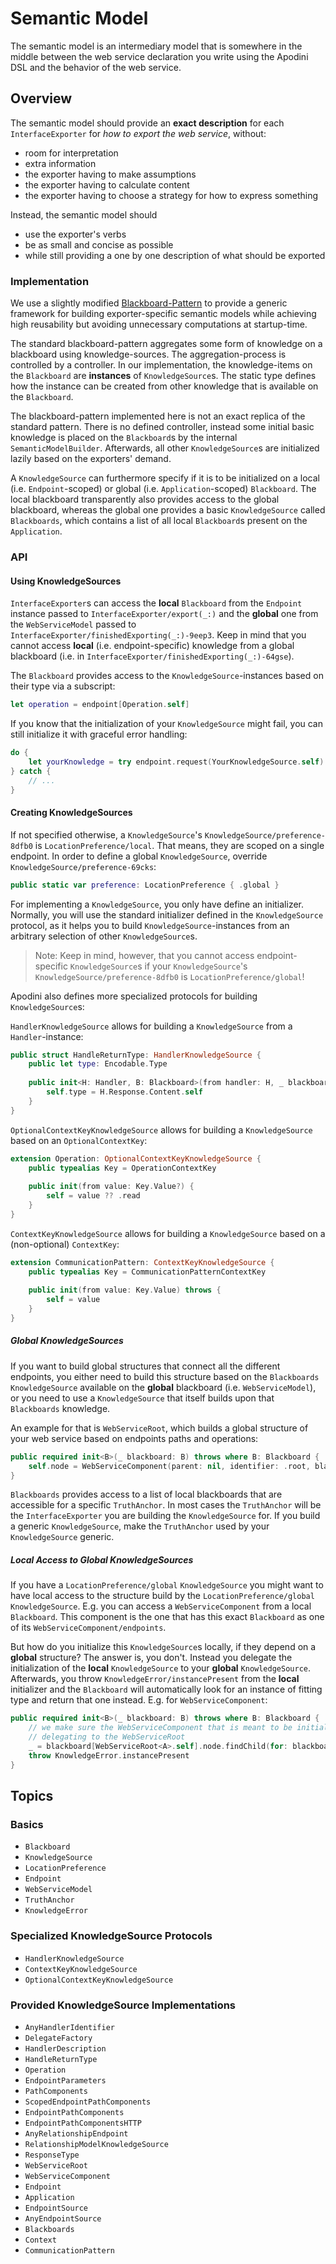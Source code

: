 # Semantic Model

The semantic model is an intermediary model that is somewhere in the middle between the web service declaration you write using the Apodini DSL and the behavior of the web service.

<!--
                  
This source file is part of the Apodini open source project

SPDX-FileCopyrightText: 2019-2021 Paul Schmiedmayer and the Apodini project authors (see CONTRIBUTORS.md) <paul.schmiedmayer@tum.de>

SPDX-License-Identifier: MIT
             
-->

## Overview

The semantic model should provide an **exact description** for each ``InterfaceExporter`` for _how to export the web service_, without:
* room for interpretation
* extra information
* the exporter having to make assumptions
* the exporter having to calculate content
* the exporter having to choose a strategy for how to express something

Instead, the semantic model should
* use the exporter's verbs
* be as small and concise as possible
* while still providing a one by one description of what should be exported

### Implementation

We use a slightly modified [Blackboard-Pattern](https://en.wikipedia.org/wiki/Blackboard_(design_pattern)) to provide a generic framework for building exporter-specific semantic models while achieving high reusability but avoiding unnecessary computations at startup-time.

The standard blackboard-pattern aggregates some form of knowledge on a blackboard using knowledge-sources. The aggregation-process is controlled by a controller. In our implementation, the knowledge-items on the ``Blackboard`` are **instances** of ``KnowledgeSource``s. The static type defines how the instance can be created from other knowledge that is available on the `Blackboard`. 

The blackboard-pattern implemented here is not an exact replica of the standard pattern. There is no defined controller, instead some initial basic knowledge is placed on the ``Blackboard``s by the internal `SemanticModelBuilder`. Afterwards, all other ``KnowledgeSource``s are initialized lazily based on the exporters' demand.

A ``KnowledgeSource`` can furthermore specify if it is to be initialized on a local (i.e. ``Endpoint``-scoped) or global (i.e. ``Application``-scoped) ``Blackboard``. The local blackboard transparently also provides access to the global blackboard, whereas the global one provides a basic ``KnowledgeSource`` called ``Blackboards``, which contains a list of all local ``Blackboard``s present on the ``Application``.

### API

#### Using KnowledgeSources

``InterfaceExporter``s can access the **local** ``Blackboard`` from the ``Endpoint`` instance passed to ``InterfaceExporter/export(_:)`` and the **global** one from the ``WebServiceModel`` passed to ``InterfaceExporter/finishedExporting(_:)-9eep3``. Keep in mind that you cannot access **local** (i.e. endpoint-specific) knowledge from a global blackboard (i.e. in ``InterfaceExporter/finishedExporting(_:)-64gse``).

The ``Blackboard`` provides access to the ``KnowledgeSource``-instances based on their type via a subscript:

```swift
let operation = endpoint[Operation.self]
```

If you know that the initialization of your ``KnowledgeSource`` might fail, you can still initialize it with graceful error handling:

```swift
do {
    let yourKnowledge = try endpoint.request(YourKnowledgeSource.self)
} catch {
    // ...
}
```

#### Creating KnowledgeSources

If not specified otherwise, a ``KnowledgeSource``'s ``KnowledgeSource/preference-8dfb0`` is ``LocationPreference/local``. That means, they are scoped on a single endpoint. In order to define a global ``KnowledgeSource``, override ``KnowledgeSource/preference-69cks``:

```swift
public static var preference: LocationPreference { .global }
```

For implementing a ``KnowledgeSource``, you only have define an initializer. Normally, you will use the standard initializer defined in the ``KnowledgeSource`` protocol, as it helps you to build ``KnowledgeSource``-instances from an arbitrary selection of other ``KnowledgeSource``s.

> Note: Keep in mind, however, that you cannot access endpoint-specific ``KnowledgeSource``s if your ``KnowledgeSource``'s ``KnowledgeSource/preference-8dfb0`` is ``LocationPreference/global``!

Apodini also defines more specialized protocols for building ``KnowledgeSource``s:

``HandlerKnowledgeSource`` allows for building a ``KnowledgeSource`` from a ``Handler``-instance:
```swift
public struct HandleReturnType: HandlerKnowledgeSource {
    public let type: Encodable.Type
    
    public init<H: Handler, B: Blackboard>(from handler: H, _ blackboard: B) throws {
        self.type = H.Response.Content.self
    }
}
```

``OptionalContextKeyKnowledgeSource`` allows for building a ``KnowledgeSource`` based on an `OptionalContextKey`:
```swift
extension Operation: OptionalContextKeyKnowledgeSource {
    public typealias Key = OperationContextKey
    
    public init(from value: Key.Value?) {
        self = value ?? .read
    }
}
```
``ContextKeyKnowledgeSource`` allows for building a ``KnowledgeSource`` based on a (non-optional) `ContextKey`:
```swift
extension CommunicationPattern: ContextKeyKnowledgeSource {
    public typealias Key = CommunicationPatternContextKey
    
    public init(from value: Key.Value) throws {
        self = value
    }
}
```

##### Global KnowledgeSources

If you want to build global structures that connect all the different endpoints, you either need to build this structure based on the ``Blackboards`` ``KnowledgeSource`` available on the **global** blackboard (i.e. ``WebServiceModel``), or you need to use a ``KnowledgeSource`` that itself builds upon that ``Blackboards`` knowledge.

An example for that is ``WebServiceRoot``, which builds a global structure of your web service based on endpoints paths and operations:

```swift
public required init<B>(_ blackboard: B) throws where B: Blackboard {
    self.node = WebServiceComponent(parent: nil, identifier: .root, blackboards: blackboard[Blackboards.self][for: A.self])
}
```

``Blackboards`` provides access to a list of local blackboards that are accessible for a specific ``TruthAnchor``. In most cases the ``TruthAnchor`` will be the ``InterfaceExporter`` you are building the ``KnowledgeSource`` for. If you build a generic ``KnowledgeSource``, make the ``TruthAnchor`` used by your ``KnowledgeSource`` generic.

##### Local Access to Global KnowledgeSources

If you have a ``LocationPreference/global`` ``KnowledgeSource`` you might want to have local access to the structure build by the ``LocationPreference/global`` ``KnowledgeSource``. E.g. you can access a ``WebServiceComponent`` from a local ``Blackboard``. This component is the one that has this exact ``Blackboard`` as one of its ``WebServiceComponent/endpoints``.

But how do you initialize this ``KnowledgeSource``s locally, if they depend on a **global** structure? The answer is, you don't. Instead you delegate the initialization of the **local** ``KnowledgeSource`` to your **global** ``KnowledgeSource``. Afterwards, you throw ``KnowledgeError/instancePresent`` from the **local** initializer and the ``Blackboard`` will automatically look for an instance of fitting type and return that one instead. E.g. for ``WebServiceComponent``:

```swift
public required init<B>(_ blackboard: B) throws where B: Blackboard {
    // we make sure the WebServiceComponent that is meant to be initialized here is created by
    // delegating to the WebServiceRoot
    _ = blackboard[WebServiceRoot<A>.self].node.findChild(for: blackboard[PathComponents.self].value, registerSelfToBlackboards: true)
    throw KnowledgeError.instancePresent
}
```

## Topics

### Basics

- ``Blackboard``
- ``KnowledgeSource``
- ``LocationPreference``
- ``Endpoint``
- ``WebServiceModel``
- ``TruthAnchor``
- ``KnowledgeError``

### Specialized KnowledgeSource Protocols

- ``HandlerKnowledgeSource``
- ``ContextKeyKnowledgeSource``
- ``OptionalContextKeyKnowledgeSource``

### Provided KnowledgeSource Implementations

- ``AnyHandlerIdentifier``
- ``DelegateFactory``
- ``HandlerDescription``
- ``HandleReturnType``
- ``Operation``
- ``EndpointParameters``
- ``PathComponents``
- ``ScopedEndpointPathComponents``
- ``EndpointPathComponents``
- ``EndpointPathComponentsHTTP``
- ``AnyRelationshipEndpoint``
- ``RelationshipModelKnowledgeSource``
- ``ResponseType``
- ``WebServiceRoot``
- ``WebServiceComponent``
- ``Endpoint``
- ``Application``
- ``EndpointSource``
- ``AnyEndpointSource``
- ``Blackboards``
- `Context`
- ``CommunicationPattern``
<!-- TODO: ``All`` -->
<!-- TODO: external KS: 
- `Logger` (`Logging`)
- `DefaultValueStore` (`ApodiniExtension`)
- `EndpointParametersById`  (`ApodiniExtension`)
-->
